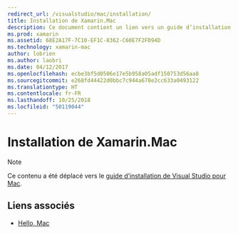 ```yaml
---
redirect_url: /visualstudio/mac/installation/
title: Installation de Xamarin.Mac
description: Ce document contient un lien vers un guide d’installation Visual Studio pour Mac, qui explique comment installer Xamarin.Mac pour le développement macOS.
ms.prod: xamarin
ms.assetid: 68E2A17F-7C10-EF1C-8362-C60E7F2FD94D
ms.technology: xamarin-mac
author: lobrien
ms.author: laobri
ms.date: 04/12/2017
ms.openlocfilehash: ecbe3bf5d0506e17e5b958a05adf150753d56aa8
ms.sourcegitcommit: e268fd44422d0bbc7c944a678e2cc633a0493122
ms.translationtype: HT
ms.contentlocale: fr-FR
ms.lasthandoff: 10/25/2018
ms.locfileid: "50119044"
---
```

# <a name="xamarinmac-installation"></a>Installation de Xamarin.Mac

> [!NOTE]
> Ce contenu a été déplacé vers le [guide d’installation de Visual Studio pour Mac](https://docs.microsoft.com/visualstudio/mac/installation).

## <a name="related-links"></a>Liens associés

- [Hello, Mac](~/mac/get-started/hello-mac.md)
